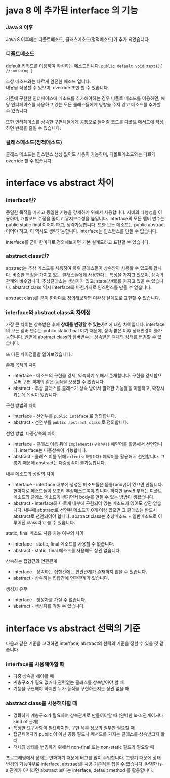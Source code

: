 # java 8 에 추가된 interface 의 기능

### Java 8 이후

Java 8 이후에는 디폴트메소드, 클래스메소드(정적메소드)가 추가 되었습니다.

### 디폴트메소드

default 키워드를 이용하여 작성하는 메소드입니다.
`public default void test(){ //somthing }`

추상 메소드와는 다르게 완전한 메소드 입니다.  
내용을 작성할 수 있으며, override 또한 할 수 있습니다.

기존에 구현한 인터페이스에 메소드를 추가해야하는 경우 디폴트 메소드를 이용하면, 해당 인터페이스를 사용하고 있는 모든 클래스들에게 영향을 주지 않고 메소드를 추가할 수 있습니다.

또한 인터페이스를 상속한 구현체들에게 공통으로 들어갈 코드를 디폴트 메서드에 작성하면 반복을 줄일 수 있습니다.

### 클래스메소드(정적메소드)

클래스 메소드는 인스턴스 생성 없이도 사용이 가능하며, 디폴트메소드와는 다르게 override 할 수 없습니다.

# interface vs abstract 차이

### interface란?

동일한 목적을 가지고 동일한 기능을 강제하기 위해서 사용합니다.
자바의 다형성을 이용하며, 개발코드 수정을 줄이고 유지보수성을 높입니다. 
interface의 모든 멤버 변수는 public static final 이어야 하고, 생략가능합니다. 
또한 모든 메소드는 public abstract 이어야 하고, 이 역시도 생략가능합니다.
interface는 인스턴스를 만들 수 없습니다.

interface를 굳이 한마디로 정의해보자면 기본 설계도라고 표현할 수 있습니다.

### abstract class란?

abstract는 추상 메소드를 사용하여 하위 클래스들이 상속받아 사용할 수 있도록 합니다.
비슷한 특징을 가지고 있는 클래스들에게 사용한다는 특성을 가지고 있으며, 상속의 관계와 비슷합니다.
추상클래스는 생성자가 있고, state(상태)를 가지고 있을 수 있습니다.
abstract class 역시 interface와 마찬가지로 인스턴스를 만들 수 없습니다.

abstract class를 굳이 한마디로 정의해보자면 미완성 설계도로 표현할 수 있습니다.

### interface와 abstract class의 차이점

가장 큰 차이는 상속받은 후에 **상태를 변경할 수 있는가?** 에 대한 차이입니다.
interface의 모든 멤버 변수는 public static final 이기 때문에, 상속 받은 이후 상태변경이 불가능합니다.
반면에 abstract class의 멤버변수는 상속받은 객체의 상태를 변경할 수 있습니다. 

또 다른 차이점들을 알아보겠습니다.

존재 목적의 차이

- interface - 메소드의 구현을 강제, 약속하기 위해서 존재합니다. 구현을 강제함으로써 구현 객체의 같은 동작을 보장할 수 있습니다.
- abstract - 추상 클래스를 클래스가 상속 받아서 필요한 기능들을 이용하고, 확장시키는데 목적이 있습니다.

구현 방법의 차이

- interface - 선언부를 `public inteface` 로 정의합니다.
- abstract - 선언부를 `public abstract class` 로 정의합니다.

선언 방법, 다중상속의 차이

- interface - 클래스 이름 뒤에 `implements(구현하다)` 예약어를 활용해서 선언합니다.
interface는 다중상속이 가능합니다.
- abstract - 클래스 이름 뒤에 `extents(확장하다)` 예약어를 활용해서 선언합니다.
그렇기 때문에 abstract는 다중상속이 불가능합니다.

내부 메소드의 성질의 차이

- interface - interface 내부에 생성된 메소드들은 몸통(body)이 있으면 안됩니다.
한마디로 메소드들이 모조리 추상메소드여야 합니다. 
하지만 java8 부터는 디폴트 메소드와 클래스 메소드가 생기면서 body를 만들 수 있는 방법이 생겼습니다.
- abstract - interface와 다르게 내부에 구현되어 있는 메소드가 있어도 상관 없습니다.
내부에 abstract로 선언된 메소드가 0개 이상 있으면 그 클래스는 반드시 abstract로 선언되어야 합니다.
abstract class는 추상메소드 + 일반메소드로 이루어진 class라고 볼 수 있습니다.

static, final 메소드 사용 가능 여부의 차이

- interface - static, final 메소드를 사용할 수 없습니다.
- abstract - static, final 메소드를 사용해도 상관 없습니다.

상속하는 집합간의 연관관계

- interface - 상속하는 집합간에는 연관관계가 존재하지 않을 수 있습니다.
- abstract - 상속하는 집합간에 연관관계가 있습니다.

생성자 유무

- interface - 생성자를 가질 수 없습니다.
- abstract - 생성자를 가질 수 있습니다.

# interface vs abstract 선택의 기준

다음과 같은 기준을 고려하면 interface, abstract의 선택의 기준을 정할 수 있을 것 같습니다.

### interface를 사용해야할 때

- 다중 상속을 해야할 때
- 계층구조가 필요 없거나 관련없는 클래스를 상속받아야 할 때
- 기능을 구현해야 하지만 누가 동작을 구현하는지는 상관 없을 때

### abstract class를 사용해야할 때

- 명확하게 계층구조가 필요하여 상속관계로 만들어야할 때 (완벽한 is-a 관계이거나 kind of 관계)
- 특정한 요구사항이 필요하지만, 구현 세부 정보의 일부만 필요할 때
- 접근제어자가 public 이 아닌 공통 필드나 메서드를 가지는 클래스를 상속받고자 할 때
- 객체의 상태를 변경하기 위해서 non-final 또는 non-static 필드가 필요할 때


프로그래밍에서 상태는 변화하기 때문에 버그를 많이 주입합니다.
그렇기 때문에 상태 변경의 가능여부로 interface, abstract를 사용 기준점을 잡을 수 있습니다.
완벽한 is-a 관계가 아니라면 abstract 보다는 interface, default method 를 활용합니다.